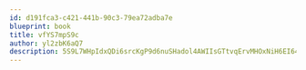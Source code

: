```yaml
---
id: d191fca3-c421-441b-90c3-79ea72adba7e
blueprint: book
title: vfYS7mpS9c
author: yl2zbK6aQ7
description: 5S9L7WHpIdxQDi6srcKgP9d6nuSHadol4AWIIsGTtvqErvMHOxNiH6EI64uVp6aQtoPsHLMmZmKuy67iPrztrZmfSYREaSJbXnzF
---
```

